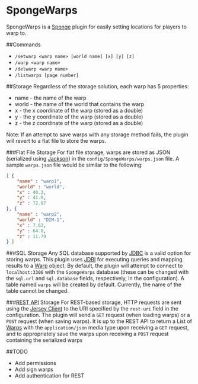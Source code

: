 # SpongeWarps
SpongeWarps is a [Sponge](https://www.spongepowered.org/) plugin for easily setting locations for players to warp to.

##Commands
* `/setwarp <warp name> [world name] [x] [y] [z]`
* `/warp <warp name>`
* `/delwarp <warp name>`
* `/listwarps [page number]`

##Storage
Regardless of the storage solution, each warp has 5 properties:
* name - the name of the warp
* world - the name of the world that contains the warp
* x - the x coordinate of the warp (stored as a double)
* y - the y coordinate of the warp (stored as a double)
* z - the z coordinate of the warp (stored as a double)

Note: If an attempt to save warps with any storage method fails, the plugin will revert to a flat file to store the warps.

###Flat File Storage
For flat file storage, warps are stored as JSON (serialized using [Jackson](http://wiki.fasterxml.com/JacksonHome)) in the `config/SpongeWarps/warps.json` file. A sample `warps.json` file would be similar to the following:

```json
[ {
    "name" : "warp1",
    "world" : "world",
    "x" : 40.3,
    "y" : 41.0,
    "z" : 72.07
}, {
    "name" : "warp2",
    "world" : "DIM-1",
    "x" : 7.63,
    "y" : 64.0,
    "z" : 11.79
} ]
```
###SQL Storage
Any SQL database supported by [JDBC](http://www.oracle.com/technetwork/java/overview-141217.html) is a valid option for storing warps. This plugin uses [JDBI](http://jdbi.org/) for executing queries and mapping results to a [Warp](https://github.com/BlockLaunch/SpongeWarps/blob/master/src/main/java/com/blocklaunch/spongewarps/Warp.java) object. By default, the plugin will attempt to connect to `localhost:3306` with the `SpongeWarps` database (these can be changed with the `sql.url` and `sql.database` fields, respectively, in the configuration). A table named `warps` will be created by default. Currently, the name of the table cannot be changed.

###[REST API](http://en.wikipedia.org/wiki/Representational_state_transfer) Storage
For REST-based storage, HTTP requests are sent using the  [Jersey Client](https://jersey.java.net/documentation/latest/client.html) to the URI specified by the `rest-uri` field in the configuration. The plugin will send a `GET` request (when loading warps) or a `POST` request (when saving warps). It is up to the REST API to return a List of [Warps](https://github.com/BlockLaunch/SpongeWarps/blob/master/src/main/java/com/blocklaunch/spongewarps/Warp.java) with the `application/json` media type upon receiving a `GET` request, and to appropriately save the warps upon receiving a `POST` request containing the serialized warps


##TODO
* Add permissions
* Add sign warps
* Add authentication for REST
